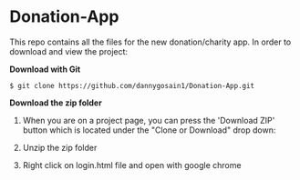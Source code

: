 # Donation-App

This repo contains all the files for the new donation/charity app. In order to download and view the project:

**Download with Git**
``` 
$ git clone https://github.com/dannygosain1/Donation-App.git 
```

**Download the zip folder**

1. When you are on a project page, you can press the 'Download ZIP' button which is located under the "Clone or Download" drop down:

2. Unzip the zip folder

3. Right click on login.html file and open with google chrome

